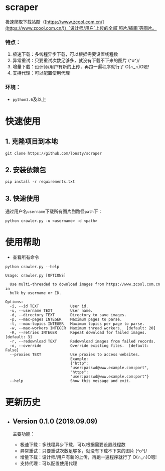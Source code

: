 # scraper

极速爬取下载站酷（[https://www.zcool.com.cn/](https://www.zcool.com.cn/)）`设计师/用户`上传的全部`照片/插画`等图片。

### 特点：

1. 极速下载：多线程异步下载，可以根据需要设置线程数
2. 异常重试：只要重试次数足够多，就没有下载不下来的图片 \(^o^)/
3. 增量下载：设计师/用户有新的上传，再跑一遍程序就行了 O(∩_∩)O嗯!
4. 支持代理：可以配置使用代理

### 环境：

- `python3.6`及以上

# 快速使用

## 1. 克隆项目到本地

```
git clone https://github.com/lonsty/scraper
```

## 2. 安装依赖包

```
pip install -r requirements.txt
```

## 3. 快速使用

通过用户名`username`下载所有图片到路径`path`下：

```
python crawler.py -u <username> -d <path>
```

# 使用帮助

- 查看所有命令

```
python crawler.py --help
```

```
Usage: crawler.py [OPTIONS]

  Use multi-threaded to download images from https://www.zcool.com.cn in
  bulk by username or ID.

Options:
  -i, --id TEXT              User id.
  -u, --username TEXT        User name.
  -d, --directory TEXT       Directory to save images.
  -p, --max-pages INTEGER    Maximum pages to parse.
  -t, --max-topics INTEGER   Maximum topics per page to parse.
  -w, --max-workers INTEGER  Maximum thread workers.  [default: 20]
  -R, --retries INTEGER      Repeat download for failed images.  [default: 3]
  -r, --redownload TEXT      Redownload images from failed records.
  -o, --override             Override existing files.  [default: False]
  --proxies TEXT             Use proxies to access websites.
                             Example:
                             {"http":
                             "user:passwd@www.example.com:port",
                             "https":
                             "user:passwd@www.example.com:port"}
  --help                     Show this message and exit.
```

# 更新历史

- ## Version 0.1.0 (2019.09.09)

    主要功能：
    
    - 极速下载：多线程异步下载，可以根据需要设置线程数
    - 异常重试：只要重试次数足够多，就没有下载不下来的图片 \(^o^)/
    - 增量下载：设计师/用户有新的上传，再跑一遍程序就行了 O(∩_∩)O嗯!
    - 支持代理：可以配置使用代理
